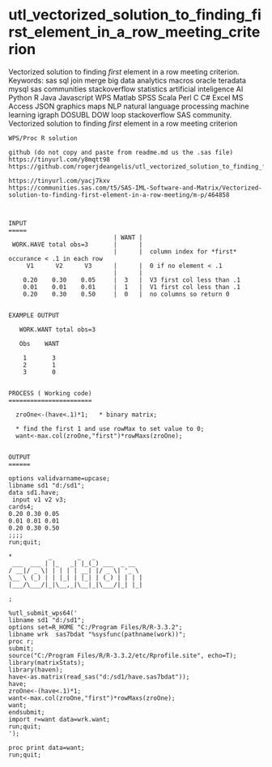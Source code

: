 # utl_vectorized_solution_to_finding_first_element_in_a_row_meeting_criterion
Vectorized solution to finding *first* element in a row meeting criterion. Keywords: sas sql join merge big data analytics macros oracle teradata mysql sas communities stackoverflow statistics artificial inteligence AI Python R Java Javascript WPS Matlab SPSS Scala Perl C C# Excel MS Access JSON graphics maps NLP natural language processing machine learning igraph DOSUBL DOW loop stackoverflow SAS community.
    Vectorized solution to finding *first* element in a row meeting criterion

    WPS/Proc R solution

    github (do not copy and paste from readme.md us the .sas file)
    https://tinyurl.com/y8mqtt98
    https://github.com/rogerjdeangelis/utl_vectorized_solution_to_finding_first_element_in_a_row_meeting_criterion
    
    https://tinyurl.com/yacj7kxv
    https://communities.sas.com/t5/SAS-IML-Software-and-Matrix/Vectorized-solution-to-finding-first-element-in-a-row-meeting/m-p/464858



    INPUT
    =====
                                 | WANT |
     WORK.HAVE total obs=3       |      |
                                 |      |  column index for *first* occurance < .1 in each row
         V1      V2      V3      |      |  0 if no element < .1
                                 |      |
        0.20    0.30    0.05     |  3   |  V3 first col less than .1
        0.01    0.01    0.01     |  1   |  V1 first col less than .1
        0.20    0.30    0.50     |  0   |  no columns so return 0


    EXAMPLE OUTPUT

       WORK.WANT total obs=3

       Obs    WANT

        1       3
        2       1
        3       0


    PROCESS ( Working code)
    =======================

      zroOne<-(have<.1)*1;   * binary matrix;

      * find the first 1 and use rowMax to set value to 0;
      want<-max.col(zroOne,"first")*rowMaxs(zroOne);


    OUTPUT
    ======

    options validvarname=upcase;
    libname sd1 "d:/sd1";
    data sd1.have;
     input v1 v2 v3;
    cards4;
    0.20 0.30 0.05
    0.01 0.01 0.01
    0.20 0.30 0.50
    ;;;;
    run;quit;

    *          _       _   _
     ___  ___ | |_   _| |_(_) ___  _ __
    / __|/ _ \| | | | | __| |/ _ \| '_ \
    \__ \ (_) | | |_| | |_| | (_) | | | |
    |___/\___/|_|\__,_|\__|_|\___/|_| |_|

    ;

    %utl_submit_wps64('
    libname sd1 "d:/sd1";
    options set=R_HOME "C:/Program Files/R/R-3.3.2";
    libname wrk  sas7bdat "%sysfunc(pathname(work))";
    proc r;
    submit;
    source("C:/Program Files/R/R-3.3.2/etc/Rprofile.site", echo=T);
    library(matrixStats);
    library(haven);
    have<-as.matrix(read_sas("d:/sd1/have.sas7bdat"));
    have;
    zroOne<-(have<.1)*1;
    want<-max.col(zroOne,"first")*rowMaxs(zroOne);
    want;
    endsubmit;
    import r=want data=wrk.want;
    run;quit;
    ');

    proc print data=want;
    run;quit;
